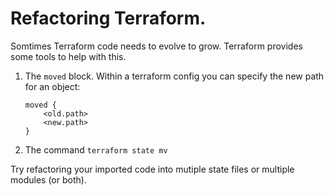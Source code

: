# Refactoring Terraform.

Somtimes Terraform code needs to evolve to grow.  Terraform provides some tools to help with this.

1. The `moved` block.
    Within a terraform config you can specify the new path for an object:
    ```
    moved {
        <old.path>
        <new.path>
    }
    ```
2. The command `terraform state mv`

Try refactoring your imported code into mutiple state files or multiple modules (or both).
